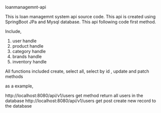 loanmanagemnt-api

This is loan managemnt system api source code. This api is created using SpringBoot JPa and Mysql database. This api following code first method.

Include,
 1. user handle
 2. product handle
 3. category handle
 4. brands handle
 5. inventory handle
 
 All functions included create, select all, select by id , update and patch methods
 
 as a example,
  
  http://localhost:8080/api/v1/users get method return all users in the database
  http://localhost:8080/api/v1/users get post create new record to the database
